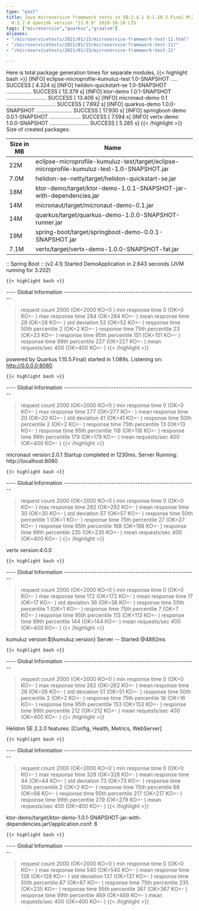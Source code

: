 ```yaml
---
type: "post"
title: Java microservice framework tests in SB:2.4.1 Q:1.10.5.Final M:2.2.3 V:4.0.0
  H:2.2.0 openjdk version "11.0.9" 2020-10-20 LTS
tags: ["microservice","quarkus","graalvm"]
aliases:
- "/microservicetests/2021/01/15/microservice-framework-test-11.html"
- "/microservicetests/2021/01/15/microservice-framework-test-11/"
- "/microservicetests/2021/01/15/microservice-framework-test-11"

---
```

 
Here is total package generation times for separate modules,
{{< highlight bash >}}
[INFO] eclipse-microprofile-kumuluz-test 1.0-SNAPSHOT ..... SUCCESS [  4.324 s]
[INFO] helidon-quickstart-se 1.0-SNAPSHOT ................. SUCCESS [ 12.379 s]
[INFO] ktor-demo 1.0.1-SNAPSHOT ........................... SUCCESS [ 13.406 s]
[INFO] micronaut-demo 0.1 ................................. SUCCESS [  7.692 s]
[INFO] quarkus-demo 1.0.0-SNAPSHOT ........................ SUCCESS [ 17.930 s]
[INFO] springboot-demo 0.0.1-SNAPSHOT ..................... SUCCESS [  7.594 s]
[INFO] vertx-demo 1.0.0-SNAPSHOT .......................... SUCCESS [  5.285 s]
{{< /highlight >}}
Size of created packages:

| Size in MB |  Name |
|------------|-------|
| 22M | eclipse-microprofile-kumuluz-test/target/eclipse-microprofile-kumuluz-test-1.0-SNAPSHOT.jar |
| 7.0M | helidon-se-netty/target/helidon-quickstart-se.jar |
| 18M | ktor-demo/target/ktor-demo-1.0.1-SNAPSHOT-jar-with-dependencies.jar |
| 14M | micronaut/target/micronaut-demo-0.1.jar |
| 14M | quarkus/target/quarkus-demo-1.0.0-SNAPSHOT-runner.jar |
| 19M | spring-boot/target/springboot-demo-0.0.1-SNAPSHOT.jar |
| 7.1M | vertx/target/vertx-demo-1.0.0-SNAPSHOT-fat.jar |


:: Spring Boot :: (v2.4.1) Started DemoApplication in 2.643 seconds (JVM running for 3.202)

    {{< highlight bash >}}
---- Global Information --------------------------------------------------------
> request count                                       2000 (OK=2000   KO=0     )
> min response time                                      0 (OK=0      KO=-     )
> max response time                                    284 (OK=284    KO=-     )
> mean response time                                    28 (OK=28     KO=-     )
> std deviation                                         52 (OK=52     KO=-     )
> response time 50th percentile                          2 (OK=2      KO=-     )
> response time 75th percentile                         23 (OK=23     KO=-     )
> response time 95th percentile                        151 (OK=151    KO=-     )
> response time 99th percentile                        227 (OK=227    KO=-     )
> mean requests/sec                                    400 (OK=400    KO=-     )
{{< /highlight >}}

powered by Quarkus 1.10.5.Final) started in 1.089s. Listening on: http://0.0.0.0:8080

    {{< highlight bash >}}
---- Global Information --------------------------------------------------------
> request count                                       2000 (OK=2000   KO=0     )
> min response time                                      0 (OK=0      KO=-     )
> max response time                                    277 (OK=277    KO=-     )
> mean response time                                    20 (OK=20     KO=-     )
> std deviation                                         41 (OK=41     KO=-     )
> response time 50th percentile                          2 (OK=2      KO=-     )
> response time 75th percentile                         13 (OK=13     KO=-     )
> response time 95th percentile                        118 (OK=118    KO=-     )
> response time 99th percentile                        179 (OK=179    KO=-     )
> mean requests/sec                                    400 (OK=400    KO=-     )
{{< /highlight >}}

micronaut version:2.0.1 Startup completed in 1230ms. Server Running: http://localhost:8080

    {{< highlight bash >}}
---- Global Information --------------------------------------------------------
> request count                                       2000 (OK=2000   KO=0     )
> min response time                                      0 (OK=0      KO=-     )
> max response time                                    292 (OK=292    KO=-     )
> mean response time                                    30 (OK=30     KO=-     )
> std deviation                                         57 (OK=57     KO=-     )
> response time 50th percentile                          1 (OK=1      KO=-     )
> response time 75th percentile                         27 (OK=27     KO=-     )
> response time 95th percentile                        168 (OK=168    KO=-     )
> response time 99th percentile                        235 (OK=235    KO=-     )
> mean requests/sec                                    400 (OK=400    KO=-     )
{{< /highlight >}}

vertx version:4.0.0

    {{< highlight bash >}}
---- Global Information --------------------------------------------------------
> request count                                       2000 (OK=2000   KO=0     )
> min response time                                      0 (OK=0      KO=-     )
> max response time                                    172 (OK=172    KO=-     )
> mean response time                                    17 (OK=17     KO=-     )
> std deviation                                         36 (OK=36     KO=-     )
> response time 50th percentile                          1 (OK=1      KO=-     )
> response time 75th percentile                          7 (OK=7      KO=-     )
> response time 95th percentile                        113 (OK=113    KO=-     )
> response time 99th percentile                        144 (OK=144    KO=-     )
> mean requests/sec                                    400 (OK=400    KO=-     )
{{< /highlight >}}

kumuluz version:${kumuluz.version} Server -- Started @4892ms

    {{< highlight bash >}}
---- Global Information --------------------------------------------------------
> request count                                       2000 (OK=2000   KO=0     )
> min response time                                      0 (OK=0      KO=-     )
> max response time                                    262 (OK=262    KO=-     )
> mean response time                                    26 (OK=26     KO=-     )
> std deviation                                         51 (OK=51     KO=-     )
> response time 50th percentile                          2 (OK=2      KO=-     )
> response time 75th percentile                         16 (OK=16     KO=-     )
> response time 95th percentile                        153 (OK=153    KO=-     )
> response time 99th percentile                        212 (OK=212    KO=-     )
> mean requests/sec                                    400 (OK=400    KO=-     )
{{< /highlight >}}

Helidon SE 2.2.0 features: [Config, Health, Metrics, WebServer]

    {{< highlight bash >}}
---- Global Information --------------------------------------------------------
> request count                                       2000 (OK=2000   KO=0     )
> min response time                                      0 (OK=0      KO=-     )
> max response time                                    328 (OK=328    KO=-     )
> mean response time                                    44 (OK=44     KO=-     )
> std deviation                                         73 (OK=73     KO=-     )
> response time 50th percentile                          2 (OK=2      KO=-     )
> response time 75th percentile                         68 (OK=68     KO=-     )
> response time 95th percentile                        217 (OK=217    KO=-     )
> response time 99th percentile                        279 (OK=279    KO=-     )
> mean requests/sec                                    400 (OK=400    KO=-     )
{{< /highlight >}}

ktor-demo/target/ktor-demo-1.0.1-SNAPSHOT-jar-with-dependencies.jar!/application.conf: 6

    {{< highlight bash >}}
---- Global Information --------------------------------------------------------
> request count                                       2000 (OK=2000   KO=0     )
> min response time                                      0 (OK=0      KO=-     )
> max response time                                    540 (OK=540    KO=-     )
> mean response time                                   128 (OK=128    KO=-     )
> std deviation                                        137 (OK=137    KO=-     )
> response time 50th percentile                         87 (OK=87     KO=-     )
> response time 75th percentile                        235 (OK=235    KO=-     )
> response time 95th percentile                        367 (OK=367    KO=-     )
> response time 99th percentile                        469 (OK=469    KO=-     )
> mean requests/sec                                    400 (OK=400    KO=-     )
{{< /highlight >}}